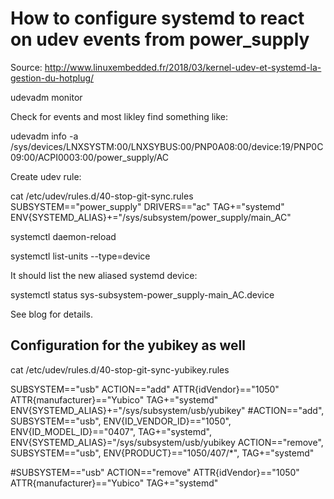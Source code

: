 # How to configure systemd to react on udev events from power_supply

Source: http://www.linuxembedded.fr/2018/03/kernel-udev-et-systemd-la-gestion-du-hotplug/


udevadm monitor

Check for events and most likley find something like:

udevadm info -a /sys/devices/LNXSYSTM:00/LNXSYBUS:00/PNP0A08:00/device:19/PNP0C09:00/ACPI0003:00/power_supply/AC

Create udev rule:

cat /etc/udev/rules.d/40-stop-git-sync.rules 
SUBSYSTEM=="power_supply" DRIVERS=="ac" TAG+="systemd" ENV{SYSTEMD_ALIAS}+="/sys/subsystem/power_supply/main_AC"


systemctl daemon-reload

systemctl list-units --type=device

It should list the new aliased systemd device:

systemctl status sys-subsystem-power_supply-main_AC.device


See blog for details.

## Configuration for the yubikey as well

cat /etc/udev/rules.d/40-stop-git-sync-yubikey.rules 

SUBSYSTEM=="usb" ACTION=="add" ATTR{idVendor}=="1050" ATTR{manufacturer}=="Yubico" TAG+="systemd" ENV{SYSTEMD_ALIAS}+="/sys/subsystem/usb/yubikey"
#ACTION=="add", SUBSYSTEM=="usb", ENV{ID_VENDOR_ID}=="1050", ENV{ID_MODEL_ID}=="0407", TAG+="systemd", ENV{SYSTEMD_ALIAS}="/sys/subsystem/usb/yubikey
ACTION=="remove", SUBSYSTEM=="usb", ENV{PRODUCT}=="1050/407/*", TAG+="systemd"

#SUBSYSTEM=="usb" ACTION=="remove" ATTR{idVendor}=="1050" ATTR{manufacturer}=="Yubico" TAG+="systemd"

